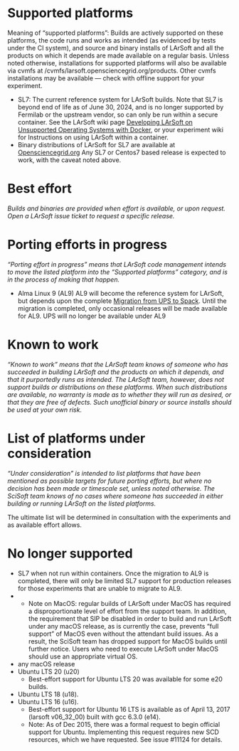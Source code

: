 

# Supported platforms

Meaning of “supported platforms”:  Builds are actively supported on these platforms, the code runs and works as intended (as evidenced by tests under the CI system), and source and binary installs of LArSoft and all the products on which it depends are made available on a regular basis. Unless noted otherwise, installations for supported platforms will also be available via cvmfs at /cvmfs/larsoft.opensciencegrid.org/products. Other cvmfs installations may be available — check with offline support for your experiment.

- SL7: The current reference system for LArSoft builds. Note that SL7 is beyond end of life as of June 30, 2024, and is no longer supported by Fermilab or the upstream vendor, so can only be  run within a secure container. See the LArSoft wiki page [Developing LArSoft on Unsupported Operating Systems with Docker](https://larsoft.github.io/LArSoftWiki/Developing_LArSoft_on_Unsupported_Operating_Systems_with_Docker), or your experiment wiki for Instructions on using LArSoft within a container.   
- Binary distributions of LArSoft for SL7 are available at [Opensciencegrid.org](https://cvmfs/larsoft.opensciencegrid.org)
Any SL7 or Centos7 based release is expected to work, with the caveat noted above.


# Best effort

*Builds and binaries are provided when effort is available, or upon request. Open a LArSoft issue ticket to request a specific release.*


# Porting efforts in progress

*“Porting effort in progress” means that LArSoft code management intends to move the listed platform into the “Supported platforms” category, and is in the process of making that happen.*

- Alma Linux 9 (AL9)
AL9 will become the reference system for LArSoft, but depends upon the complete [Migration from UPS to Spack](https://larsoft.github.io/LArSoftWiki/LArSoft_with_SPACK). Until the migration is completed, only occasional releases will be made available for AL9.
UPS will no longer be available under AL9

# Known to work

*“Known to work” means that the LArSoft team knows of someone who has succeeded in building LArSoft and the products on which it depends, and that it purportedly runs as intended. The LArSoft team, however, does not support builds or distributions on these platforms. When such distributions are available, no warranty is made as to whether they will run as desired, or that they are free of defects. Such unofficial binary or source installs should be used at your own risk.*

# List of platforms under consideration

*“Under consideration” is intended to list platforms that have been mentioned as possible targets for future porting efforts, but where no decision has been made or timescale set, unless noted otherwise. The SciSoft team knows of no cases where someone has succeeded in either building or running LArSoft on the listed platforms.*

The ultimate list will be determined in consultation with the experiments and as available effort allows.

# No longer supported

- SL7 when not run within containers. Once the migration to AL9 is completed, there will only be limited SL7 support for production releases for those experiments that are unable to migrate to AL9.
- -   Note on MacOS: regular builds of LArSoft under MacOS has required a disproportionate level of effort from the support team. In addition, the requirement that SIP be disabled in order to build and run LArSoft under any macOS release, as is currently the case, prevents “full support” of MacOS even without the attendant build issues. As a result, the SciSoft team has dropped support for MacOS builds until further notice. Users who need to execute LArSoft under MacOS should use an appropriate virtual OS.
-  any macOS release
-   Ubuntu LTS 20 (u20)
    -   Best-effort support for Ubuntu LTS 20 was available for some e20 builds.
-   Ubuntu LTS 18 (u18).
-   Ubuntu LTS 16 (u16).
    -   Best-effort support for Ubuntu 16 LTS is available as of April 13, 2017 (larsoft v06_32_00) built with gcc 6.3.0 (e14).
    -   Note: As of Dec 2015, there was a formal request to begin official support for Ubuntu. Implementing this request requires new SCD resources, which we have requested. See issue \#11124 for details.
